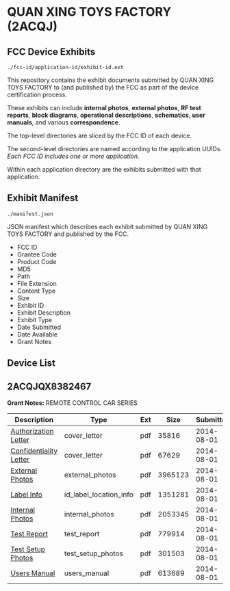 # QUAN XING TOYS FACTORY (2ACQJ)
## FCC Device Exhibits

```
./fcc-id/application-id/exhibit-id.ext
```

This repository contains the exhibit documents submitted by QUAN XING TOYS FACTORY to (and published by) the FCC as part of the device certification process.

These exhibits can include **internal photos**, **external photos**, **RF test reports**, **block diagrams**, **operational descriptions**, **schematics**, **user manuals**, and various **correspondence**.

The top-level directories are sliced by the FCC ID of each device.

The second-level directories are named according to the application UUIDs. *Each FCC ID includes one or more application.*

Within each application directory are the exhibits submitted with that application. 

## Exhibit Manifest

```
./manifest.json
```

JSON manifest which describes each exhibit submitted by QUAN XING TOYS FACTORY and published by the FCC.

- FCC ID
- Grantee Code
- Product Code
- MD5
- Path
- File Extension
- Content Type
- Size
- Exhibit ID
- Exhibit Description
- Exhibit Type
- Date Submitted
- Date Available
- Grant Notes

## Device List
## 2ACQJQX8382467
**Grant Notes:** REMOTE CONTROL CAR SERIES

| Description | Type | Ext | Size | Submitted | Available |
| ----------- | ---- | --- | ---- | --------- | --------- |
| [Authorization Letter](2ACQJQX8382467/ff80a305b7cd0b36e87be0906c250e8a/2343678.pdf) | cover_letter | pdf | 35816 | 2014-08-01 | 2014-08-01 |
| [Confidentiality Letter](2ACQJQX8382467/ff80a305b7cd0b36e87be0906c250e8a/2343679.pdf) | cover_letter | pdf | 67629 | 2014-08-01 | 2014-08-01 |
| [External Photos](2ACQJQX8382467/ff80a305b7cd0b36e87be0906c250e8a/2343680.pdf) | external_photos | pdf | 3965123 | 2014-08-01 | 2014-08-01 |
| [Label Info](2ACQJQX8382467/ff80a305b7cd0b36e87be0906c250e8a/2343682.pdf) | id_label_location_info | pdf | 1351281 | 2014-08-01 | 2014-08-01 |
| [Internal Photos](2ACQJQX8382467/ff80a305b7cd0b36e87be0906c250e8a/2343681.pdf) | internal_photos | pdf | 2053345 | 2014-08-01 | 2014-08-01 |
| [Test Report](2ACQJQX8382467/ff80a305b7cd0b36e87be0906c250e8a/2343683.pdf) | test_report | pdf | 779914 | 2014-08-01 | 2014-08-01 |
| [Test Setup Photos](2ACQJQX8382467/ff80a305b7cd0b36e87be0906c250e8a/2343684.pdf) | test_setup_photos | pdf | 301503 | 2014-08-01 | 2014-08-01 |
| [Users Manual](2ACQJQX8382467/ff80a305b7cd0b36e87be0906c250e8a/2343685.pdf) | users_manual | pdf | 613689 | 2014-08-01 | 2014-08-01 |
